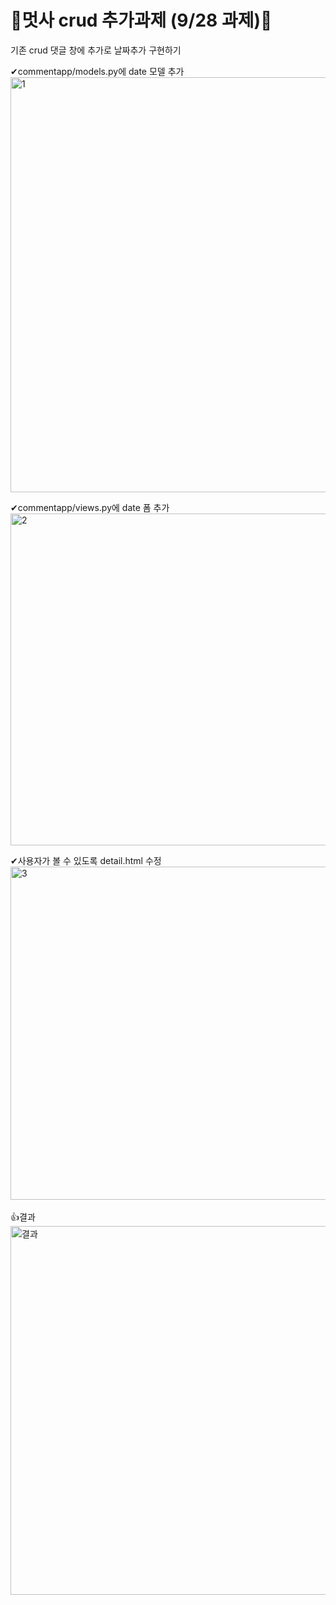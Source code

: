 # 🦁멋사 crud 추가과제 (9/28 과제)🦁

기존 crud 댓글 창에 추가로 날짜추가 구현하기


✔commentapp/models.py에 date 모델 추가
<br>
<img width="664" alt="1" src="https://user-images.githubusercontent.com/80515918/134936069-4f4b7fed-118c-47d6-aea1-628876605a5e.PNG">
<br>

✔commentapp/views.py에 date 폼 추가
<br>
<img width="531" alt="2" src="https://user-images.githubusercontent.com/80515918/134936078-d2894a7a-ca9a-49a1-8a28-390e23568771.PNG">
<br>

✔사용자가 볼 수 있도록 detail.html 수정
<br>
<img width="533" alt="3" src="https://user-images.githubusercontent.com/80515918/134936087-ca71d491-ffd5-4157-a6d5-0c4d43525ae2.PNG">
<br>
<br>
👍결과
<br>
<img width="590" alt="결과" src="https://user-images.githubusercontent.com/80515918/134936099-3a8dba44-10da-4a6d-b40c-5e5d7d97370d.PNG">

